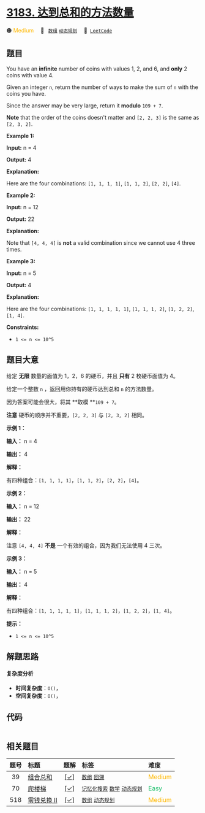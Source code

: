 # [3183. 达到总和的方法数量](https://leetcode.com/problems/the-number-of-ways-to-make-the-sum)

🟠 <font color=#ffb800>Medium</font>&emsp; 🔖&ensp; [`数组`](/tag/array.md) [`动态规划`](/tag/dynamic-programming.md)&emsp; 🔗&ensp;[`LeetCode`](https://leetcode.com/problems/the-number-of-ways-to-make-the-sum)

## 题目

You have an **infinite** number of coins with values 1, 2, and 6, and **only**
2 coins with value 4.

Given an integer `n`, return the number of ways to make the sum of `n` with
the coins you have.

Since the answer may be very large, return it **modulo** `109 + 7`.

**Note** that the order of the coins doesn't matter and `[2, 2, 3]` is the
same as `[2, 3, 2]`.



**Example 1:**

**Input:** n = 4

**Output:** 4

**Explanation:**

Here are the four combinations: `[1, 1, 1, 1]`, `[1, 1, 2]`, `[2, 2]`, `[4]`.

**Example 2:**

**Input:** n = 12

**Output:** 22

**Explanation:**

Note that `[4, 4, 4]` is **not** a valid combination since we cannot use 4
three times.

**Example 3:**

**Input:** n = 5

**Output:** 4

**Explanation:**

Here are the four combinations: `[1, 1, 1, 1, 1]`, `[1, 1, 1, 2]`, `[1, 2,
2]`, `[1, 4]`.



**Constraints:**

  * `1 <= n <= 10^5`


## 题目大意

给定 **无限** 数量的面值为 1，2，6 的硬币，并且 **只有** 2 枚硬币面值为 4。

给定一个整数 `n` ，返回用你持有的硬币达到总和 `n` 的方法数量。

因为答案可能会很大，将其 **取模  **`109 + 7`。

**注意**  硬币的顺序并不重要，`[2, 2, 3]` 与 `[2, 3, 2]` 相同。



**示例 1：**

**输入：** n = 4

**输出：** 4

**解释：**

有四种组合：`[1, 1, 1, 1]`，`[1, 1, 2]`，`[2, 2]`，`[4]`。

**示例 2：**

**输入：** n = 12

**输出：** 22

**解释：**

注意 `[4, 4, 4]` **不是** 一个有效的组合，因为我们无法使用 4 三次。

**示例 3：**

**输入：** n = 5

**输出：** 4

**解释：**

有四种组合：`[1, 1, 1, 1, 1]`，`[1, 1, 1, 2]`，`[1, 2, 2]`，`[1, 4]`。



**提示：**

  * `1 <= n <= 10^5`


## 解题思路

#### 复杂度分析

- **时间复杂度**：`O()`，
- **空间复杂度**：`O()`，

## 代码

```javascript

```

## 相关题目

<!-- prettier-ignore -->
| 题号 | 标题 | 题解 | 标签 | 难度 |
| :------: | :------ | :------: | :------ | :------ |
| 39 | [组合总和](https://leetcode.com/problems/combination-sum) | [[✓]](/problem/0039.md) |  [`数组`](/tag/array.md) [`回溯`](/tag/backtracking.md) | <font color=#ffb800>Medium</font> |
| 70 | [爬楼梯](https://leetcode.com/problems/climbing-stairs) | [[✓]](/problem/0070.md) |  [`记忆化搜索`](/tag/memoization.md) [`数学`](/tag/math.md) [`动态规划`](/tag/dynamic-programming.md) | <font color=#15bd66>Easy</font> |
| 518 | [零钱兑换 II](https://leetcode.com/problems/coin-change-ii) | [[✓]](/problem/0518.md) |  [`数组`](/tag/array.md) [`动态规划`](/tag/dynamic-programming.md) | <font color=#ffb800>Medium</font> |